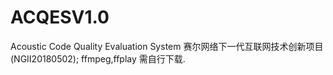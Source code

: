 # ACQESV1.0
Acoustic Code Quality Evaluation System 赛尔网络下一代互联网技术创新项目(NGII20180502);
ffmpeg,ffplay 需自行下载.
